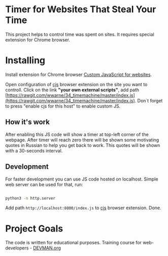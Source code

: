 # Timer for Websites That Steal Your Time

This project helps to control time was spent on sites. It requires special extension for Chrome browser.

# Installing

Install extension for Chrome browser [Custom JavaScript for websites](https://chrome.google.com/webstore/detail/custom-javascript-for-web/poakhlngfciodnhlhhgnaaelnpjljija).

Open configuration of [cjs](https://chrome.google.com/webstore/detail/custom-javascript-for-web/poakhlngfciodnhlhhgnaaelnpjljija) browser extension on the site you want to controll. Click on the link **"your own external scripts"**, add path [https://rawgit.com/wwarne/34_timemachine/master/index.js](https://rawgit.com/wwarne/34_timemachine/master/index.js). Don`t forget to press "enable cjs for this host" to enable custom JS.

## How it's work
After enabling this JS code will show a timer at top-left corner of the webpage. 
After timer will reach zero there will be shown some motivating quotes in Russian to help you get back to work.
This quotes will be shown with a 30-seconds interval.


## Development
For faster development you can use JS code hosted on localhost. Simple web server can be used for that, run:

```bash

python3 -m http.server
```

Add path `http://localhost:8000/index.js` to [cjs](https://chrome.google.com/webstore/detail/custom-javascript-for-web/poakhlngfciodnhlhhgnaaelnpjljija) browser extension. Done.


# Project Goals

The code is written for educational purposes. Training course for web-developers - [DEVMAN.org](https://devman.org)
